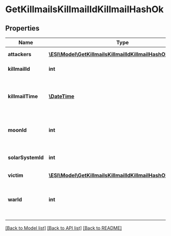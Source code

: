 # GetKillmailsKillmailIdKillmailHashOk

## Properties
Name | Type | Description | Notes
------------ | ------------- | ------------- | -------------
**attackers** | [**\ESI\Model\GetKillmailsKillmailIdKillmailHashOkAttackers[]**](GetKillmailsKillmailIdKillmailHashOkAttackers.md) | attackers array | 
**killmailId** | **int** | ID of the killmail | 
**killmailTime** | [**\DateTime**](\DateTime.md) | Time that the victim was killed and the killmail generated | 
**moonId** | **int** | Moon if the kill took place at one | [optional] 
**solarSystemId** | **int** | Solar system that the kill took place in | 
**victim** | [**\ESI\Model\GetKillmailsKillmailIdKillmailHashOkVictim**](GetKillmailsKillmailIdKillmailHashOkVictim.md) |  | [optional] 
**warId** | **int** | War if the killmail is generated in relation to an official war | [optional] 

[[Back to Model list]](../README.md#documentation-for-models) [[Back to API list]](../README.md#documentation-for-api-endpoints) [[Back to README]](../README.md)


